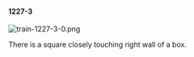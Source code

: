 #### 1227-3
![train-1227-3-0.png](https://github.com/lil-lab/nlvr/raw/master/nlvr/train/images/0/train-1227-3-0.png "train-1227-3-0.png")

There is a square closely touching right wall of a box.
